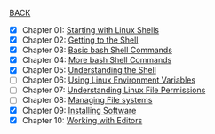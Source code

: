 [BACK](../README.md)
- [x] Chapter 01: [Starting with Linux Shells](./chapter_01/chapter_01.md)
- [x] Chapter 02: [Getting to the Shell](./chapter_02/chapter_02.md)
- [x] Chapter 03: [Basic bash Shell Commands](./chapter_03/chapter_03.md)
- [x] Chapter 04: [More bash Shell Commands](./chapter_04/chapter_04.md)
- [x] Chapter 05: [Understanding the Shell](./chapter_05/chapter_05.md)
- [ ] Chapter 06: [Using Linux Environment Variables](./chapter_06/chapter_06.md)
- [ ] Chapter 07: [Understanding Linux File Permissions](./chapter_07/chapter_07.md)
- [ ] Chapter 08: [Managing File systems](./chapter_08/chapter_08.md)
- [x] Chapter 09: [Installing Software](./chapter_09/chapter_09.md)
- [x] Chapter 10: [Working with Editors](./chapter_10/chapter_10.md)